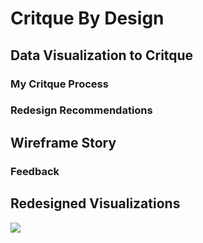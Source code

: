 # Critque By Design

## Data Visualization to Critque

### My Critque Process


### Redesign Recommendations


## Wireframe Story

### Feedback

## Redesigned Visualizations

![](images/redesigned%20MSW%20Pie%20Chart.jpg?raw=true)

